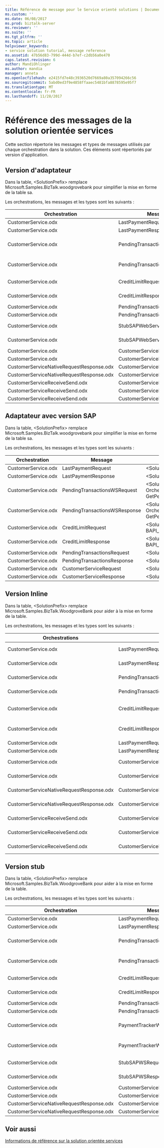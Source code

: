 ```yaml
---
title: Référence de message pour le Service orienté solutions | Documents Microsoft
ms.custom: ''
ms.date: 06/08/2017
ms.prod: biztalk-server
ms.reviewer: ''
ms.suite: ''
ms.tgt_pltfrm: ''
ms.topic: article
helpviewer_keywords:
- service solution tutorial, message reference
ms.assetid: 47b56d83-799d-444d-b7ef-c2db56a0e470
caps.latest.revision: 6
author: MandiOhlinger
ms.author: mandia
manager: anneta
ms.openlocfilehash: e2415fd7e48c3936520d7669a80a357094266c56
ms.sourcegitcommit: 5abd0ed3f9e4858ffaaec5481bfa8878595e95f7
ms.translationtype: MT
ms.contentlocale: fr-FR
ms.lasthandoff: 11/28/2017
---
```

# <a name="message-reference-for-the-service-oriented-solution"></a>Référence des messages de la solution orientée services
Cette section répertorie les messages et types de messages utilisés par chaque orchestration dans la solution. Ces éléments sont répertoriés par version d'application.  
  
## <a name="adapter-version"></a>Version d'adaptateur  
 Dans la table, \<SolutionPrefix\> remplace Microsoft.Samples.BizTalk.woodgrovebank pour simplifier la mise en forme de la table sa.  
  
 Les orchestrations, les messages et les types sont les suivants :  
  
|Orchestration|Message|Type de message|  
|-------------------|-------------|------------------|  
|CustomerService.odx|LastPaymentRequest|\<SolutionPrefix\>. Schemas.LastPaymentRequest|  
|CustomerService.odx|LastPaymentResponse|\<SolutionPrefix\>. Schemas.LastPaymentResponse|  
|CustomerService.odx|PendingTransactionsWSRequest|\<SolutionPrefix\>. Orchestrations.Adapter.PendTransWS.PendingTransactionsWebService_. GetPendingTransactions_request|  
|CustomerService.odx|PendingTransactionsWSResponse|\<SolutionPrefix\>. Orchestrations.Adapter.PendTransWS.PendingTransactionsWebService_. GetPendingTransactions_response|  
|CustomerService.odx|CreditLimitRequest|\<SolutionPrefix\>. Schemas.BAPI_BANKACCT_GET_DETAIL. BAPI_BANKACCT_GET_DETAIL_Request|  
|CustomerService.odx|CreditLimitResponse|\<SolutionPrefix\>. Schemas.BAPI_BANKACCT_GET_DETAIL. BAPI_BANKACCT_GET_DETAIL_Response|  
|CustomerService.odx|PendingTransactionsRequest|\<SolutionPrefix\>. Schemas.PendingTransactionsRequest|  
|CustomerService.odx|PendingTransactionsResponse|\<SolutionPrefix\>. Schemas.PendingTransactionsResponse|  
|CustomerService.odx|StubSAPWebServiceRequest|\<SolutionPrefix\>. Orchestrations.Adapter.StubSAPWS.StubSAPWS_. GetAccountDetails_request|  
|CustomerService.odx|StubSAPWebServiceResponse|\<SolutionPrefix\>. Orchestrations.Adapter.StubSAPWS.StubSAPWS_. GetAccountDetails_response|  
|CustomerService.odx|CustomerServiceRequest|\<SolutionPrefix\>. Schemas.CustomerServiceRequest|  
|CustomerService.odx|CustomerServiceResponse|\<SolutionPrefix\>. Schemas.CustomerServiceResponse|  
|CustomerServiceNativeRequestResponse.odx|CustomerServiceRequest|\<SolutionPrefix\>. Schemas.CustomerServiceRequest|  
|CustomerServiceNativeRequestResponse.odx|CustomerServiceResponse|\<SolutionPrefix\>. Schemas.CustomerServiceResponse|  
|CustomerServiceReceiveSend.odx|CustomerServiceResponse2|\<SolutionPrefix\>. Schemas.CustomerServiceResponse|  
|CustomerServiceReceiveSend.odx|CustomerServiceResponse|\<SolutionPrefix\>. Schemas.CustomerServiceResponse|  
|CustomerServiceReceiveSend.odx|CustomerServiceRequest|\<SolutionPrefix\>. Schemas.CustomerServiceRequest|  
  
## <a name="adapter-with-sap-version"></a>Adaptateur avec version SAP  
 Dans la table, \<SolutionPrefix\> remplace Microsoft.Samples.BizTalk.woodgrovebank pour simplifier la mise en forme de la table sa.  
  
 Les orchestrations, les messages et les types sont les suivants :  
  
|Orchestration|Message|Type de message|  
|-------------------|-------------|------------------|  
|CustomerService.odx|LastPaymentRequest|\<SolutionPrefix\>. Schemas.LastPaymentRequest|  
|CustomerService.odx|LastPaymentResponse|\<SolutionPrefix\>. Schemas.LastPaymentResponse|  
|CustomerService.odx|PendingTransactionsWSRequest|\<SolutionPrefix\>. Orchestrations.Adapter.PendTransWS.PendingTransactionsWebService_. GetPendingTransactions_request|  
|CustomerService.odx|PendingTransactionsWSResponse|\<SolutionPrefix\>. Orchestrations.Adapter.PendTransWS.PendingTransactionsWebService_. GetPendingTransactions_response|  
|CustomerService.odx|CreditLimitRequest|\<SolutionPrefix\>. Schemas.BAPI_BANKACCT_GET_DETAIL. BAPI_BANKACCT_GET_DETAIL_Request|  
|CustomerService.odx|CreditLimitResponse|\<SolutionPrefix\>. Schemas.BAPI_BANKACCT_GET_DETAIL. BAPI_BANKACCT_GET_DETAIL_Response|  
|CustomerService.odx|PendingTransactionsRequest|\<SolutionPrefix\>. Schemas.PendingTransactionsRequest|  
|CustomerService.odx|PendingTransactionsResponse|\<SolutionPrefix\>. Schemas.PendingTransactionsResponse|  
|CustomerService.odx|CustomerServiceRequest|\<SolutionPrefix\>. Schemas.CustomerServiceRequest|  
|CustomerService.odx|CustomerServiceResponse|\<SolutionPrefix\>. Schemas.CustomerServiceResponse|  
  
## <a name="inline-version"></a>Version Inline  
 Dans la table, \<SolutionPrefix\> remplace Microsoft.Samples.BizTalk.WoodgroveBank pour aider à la mise en forme de la table.  
  
 Les orchestrations, les messages et les types sont les suivants :  
  
|Orchestrations|Message|Type de message|  
|--------------------|-------------|------------------|  
|CustomerService.odx|LastPaymentRequest|\<SolutionPrefix\>. Schemas.LastPaymentRequest|  
|CustomerService.odx|LastPaymentResponse|\<SolutionPrefix\>. Schemas.LastPaymentResponse|  
|CustomerService.odx|PendingTransactionsWSRequest|\<SolutionPrefix\>. Schemas.PendingTransactionsRequest|  
|CustomerService.odx|PendingTransactionsWSResponse|\<SolutionPrefix\>. Schemas.PendingTransactionsResponse|  
|CustomerService.odx|CreditLimitRequest|\<SolutionPrefix\>. Schemas.BAPI_BANKACCT_GET_DETAIL. BAPI_BANKACCT_GET_DETAIL_Request|  
|CustomerService.odx|CreditLimitResponse|\<SolutionPrefix\>. Schemas.BAPI_BANKACCT_GET_DETAIL. BAPI_BANKACCT_GET_DETAIL_Response|  
|CustomerService.odx|LastPaymentRequestAfterSendPipeline|System.Xml.XmlDocument|  
|CustomerService.odx|LastPaymentResponseBeforeReceivePipeline|System.Xml.XmlDocument|  
|CustomerService.odx|CustomerServiceRequest|\<SolutionPrefix\>. Schemas.CustomerServiceRequest|  
|CustomerService.odx|CustomerServiceResponse|\<SolutionPrefix\>. Schemas.CustomerServiceResponse|  
|CustomerServiceNativeRequestResponse.odx|CustomerServiceRequest|\<SolutionPrefix\>. Schemas.CustomerServiceRequest|  
|CustomerServiceNativeRequestResponse.odx|CustomerServiceResponse|\<SolutionPrefix\>. Schemas.CustomerServiceResponse|  
|CustomerServiceReceiveSend.odx|CustomerServiceResponse2|\<SolutionPrefix\>. Schemas.CustomerServiceResponse|  
|CustomerServiceReceiveSend.odx|CustomerServiceResponse|\<SolutionPrefix\>. Schemas.CustomerServiceResponse|  
|CustomerServiceReceiveSend.odx|CustomerServiceRequest|\<SolutionPrefix\>. Schemas.CustomerServiceRequest|  
  
## <a name="stub-version"></a>Version stub  
 Dans la table, \<SolutionPrefix\> remplace Microsoft.Samples.BizTalk.WoodgroveBank pour aider à la mise en forme de la table.  
  
 Les orchestrations, les messages et les types sont les suivants :  
  
|Orchestration|Message|Type de message|  
|-------------------|-------------|------------------|  
|CustomerService.odx|LastPaymentRequest|\<SolutionPrefix\>. Schemas.LastPaymentRequest|  
|CustomerService.odx|LastPaymentResponse|\<SolutionPrefix\>. Schemas.LastPaymentResponse|  
|CustomerService.odx|PendingTransactionsWSRequest|\<SolutionPrefix\>. Orchestrations.Stubbed.StubPendTransWS.StubPendingTransactionsWebService_. GetPendingTransactions_request|  
|CustomerService.odx|PendingTransactionsWSResponse|\<SolutionPrefix\>. Orchestrations.Stubbed.StubPendTransWS.StubPendingTransactionsWebService_. GetPendingTransactions_response|  
|CustomerService.odx|CreditLimitRequest|\<SolutionPrefix\>. Schemas.BAPI_BANKACCT_GET_DETAIL. BAPI_BANKACCT_GET_DETAIL_Request|  
|CustomerService.odx|CreditLimitResponse|\<SolutionPrefix\>. Schemas.BAPI_BANKACCT_GET_DETAIL. BAPI_BANKACCT_GET_DETAIL_Response|  
|CustomerService.odx|PendingTransactionsRequest|\<SolutionPrefix\>. Schemas.PendingTransactionsRequest|  
|CustomerService.odx|PendingTransactionsResponse|\<SolutionPrefix\>. Schemas.PendingTransactionsResponse|  
|CustomerService.odx|PaymentTrackerWSRequest|\<SolutionPrefix\>. Orchestrations.Stubbed.StubPmntTrckWS.StubPaymentTrackerWebService_. GetLastPayments_request|  
|CustomerService.odx|PaymentTrackerWSResponse|\<SolutionPrefix\>. Orchestrations.Stubbed.StubPmntTrckWS.StubPaymentTrackerWebService_. GetLastPayments_response|  
|CustomerService.odx|StubSAPWSRequest|\<SolutionPrefix\>. Orchestrations.Stubbed.StubSAPWS.StubSAPWS_. GetAccountDetails_request|  
|CustomerService.odx|StubSAPWSResponse|\<SolutionPrefix\>. Orchestrations.Stubbed.StubSAPWS.StubSAPWS_. GetAccountDetails_response|  
|CustomerService.odx|CustomerServiceRequest|\<SolutionPrefix\>. Schemas.CustomerServiceRequest|  
|CustomerService.odx|CustomerServiceResponse|\<SolutionPrefix\>. Schemas.CustomerServiceResponse|  
|CustomerServiceNativeRequestResponse.odx|CustomerServiceRequest|\<SolutionPrefix\>. Schemas.CustomerServiceRequest|  
|CustomerServiceNativeRequestResponse.odx|CustomerServiceResponse|\<SolutionPrefix\>. Schemas.CustomerServiceResponse|  
  
## <a name="see-also"></a>Voir aussi  
 [Informations de référence sur la solution orientée services](../core/service-oriented-solution-reference.md)